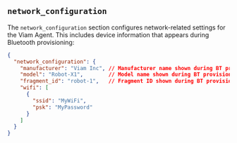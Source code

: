 ## `network_configuration`

The `network_configuration` section configures network-related settings for the Viam Agent. This includes device information that appears during Bluetooth provisioning:

```json
{
  "network_configuration": {
    "manufacturer": "Viam Inc", // Manufacturer name shown during BT provisioning
    "model": "Robot-X1",        // Model name shown during BT provisioning  
    "fragment_id": "robot-1",   // Fragment ID shown during BT provisioning
    "wifi": [
      {
        "ssid": "MyWiFi",
        "psk": "MyPassword" 
      }
    ]
  }
}
```